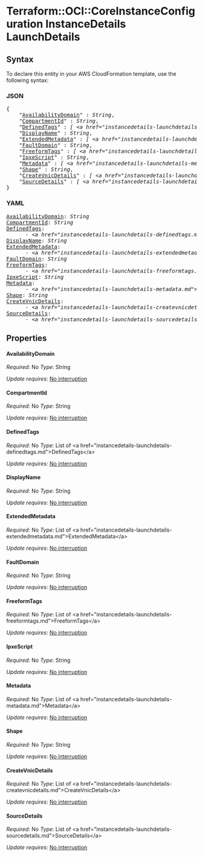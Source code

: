 # Terraform::OCI::CoreInstanceConfiguration InstanceDetails LaunchDetails

## Syntax

To declare this entity in your AWS CloudFormation template, use the following syntax:

### JSON

<pre>
{
    "<a href="#availabilitydomain" title="AvailabilityDomain">AvailabilityDomain</a>" : <i>String</i>,
    "<a href="#compartmentid" title="CompartmentId">CompartmentId</a>" : <i>String</i>,
    "<a href="#definedtags" title="DefinedTags">DefinedTags</a>" : <i>[ &lt;a href=&#34;instancedetails-launchdetails-definedtags.md&#34;&gt;DefinedTags&lt;/a&gt;, ... ]</i>,
    "<a href="#displayname" title="DisplayName">DisplayName</a>" : <i>String</i>,
    "<a href="#extendedmetadata" title="ExtendedMetadata">ExtendedMetadata</a>" : <i>[ &lt;a href=&#34;instancedetails-launchdetails-extendedmetadata.md&#34;&gt;ExtendedMetadata&lt;/a&gt;, ... ]</i>,
    "<a href="#faultdomain" title="FaultDomain">FaultDomain</a>" : <i>String</i>,
    "<a href="#freeformtags" title="FreeformTags">FreeformTags</a>" : <i>[ &lt;a href=&#34;instancedetails-launchdetails-freeformtags.md&#34;&gt;FreeformTags&lt;/a&gt;, ... ]</i>,
    "<a href="#ipxescript" title="IpxeScript">IpxeScript</a>" : <i>String</i>,
    "<a href="#metadata" title="Metadata">Metadata</a>" : <i>[ &lt;a href=&#34;instancedetails-launchdetails-metadata.md&#34;&gt;Metadata&lt;/a&gt;, ... ]</i>,
    "<a href="#shape" title="Shape">Shape</a>" : <i>String</i>,
    "<a href="#createvnicdetails" title="CreateVnicDetails">CreateVnicDetails</a>" : <i>[ &lt;a href=&#34;instancedetails-launchdetails-createvnicdetails.md&#34;&gt;CreateVnicDetails&lt;/a&gt;, ... ]</i>,
    "<a href="#sourcedetails" title="SourceDetails">SourceDetails</a>" : <i>[ &lt;a href=&#34;instancedetails-launchdetails-sourcedetails.md&#34;&gt;SourceDetails&lt;/a&gt;, ... ]</i>
}
</pre>

### YAML

<pre>
<a href="#availabilitydomain" title="AvailabilityDomain">AvailabilityDomain</a>: <i>String</i>
<a href="#compartmentid" title="CompartmentId">CompartmentId</a>: <i>String</i>
<a href="#definedtags" title="DefinedTags">DefinedTags</a>: <i>
      - &lt;a href=&#34;instancedetails-launchdetails-definedtags.md&#34;&gt;DefinedTags&lt;/a&gt;</i>
<a href="#displayname" title="DisplayName">DisplayName</a>: <i>String</i>
<a href="#extendedmetadata" title="ExtendedMetadata">ExtendedMetadata</a>: <i>
      - &lt;a href=&#34;instancedetails-launchdetails-extendedmetadata.md&#34;&gt;ExtendedMetadata&lt;/a&gt;</i>
<a href="#faultdomain" title="FaultDomain">FaultDomain</a>: <i>String</i>
<a href="#freeformtags" title="FreeformTags">FreeformTags</a>: <i>
      - &lt;a href=&#34;instancedetails-launchdetails-freeformtags.md&#34;&gt;FreeformTags&lt;/a&gt;</i>
<a href="#ipxescript" title="IpxeScript">IpxeScript</a>: <i>String</i>
<a href="#metadata" title="Metadata">Metadata</a>: <i>
      - &lt;a href=&#34;instancedetails-launchdetails-metadata.md&#34;&gt;Metadata&lt;/a&gt;</i>
<a href="#shape" title="Shape">Shape</a>: <i>String</i>
<a href="#createvnicdetails" title="CreateVnicDetails">CreateVnicDetails</a>: <i>
      - &lt;a href=&#34;instancedetails-launchdetails-createvnicdetails.md&#34;&gt;CreateVnicDetails&lt;/a&gt;</i>
<a href="#sourcedetails" title="SourceDetails">SourceDetails</a>: <i>
      - &lt;a href=&#34;instancedetails-launchdetails-sourcedetails.md&#34;&gt;SourceDetails&lt;/a&gt;</i>
</pre>

## Properties

#### AvailabilityDomain

_Required_: No
_Type_: String

_Update requires_: [No interruption](https://docs.aws.amazon.com/AWSCloudFormation/latest/UserGuide/using-cfn-updating-stacks-update-behaviors.html#update-no-interrupt)

#### CompartmentId

_Required_: No
_Type_: String

_Update requires_: [No interruption](https://docs.aws.amazon.com/AWSCloudFormation/latest/UserGuide/using-cfn-updating-stacks-update-behaviors.html#update-no-interrupt)

#### DefinedTags

_Required_: No
_Type_: List of &lt;a href=&#34;instancedetails-launchdetails-definedtags.md&#34;&gt;DefinedTags&lt;/a&gt;

_Update requires_: [No interruption](https://docs.aws.amazon.com/AWSCloudFormation/latest/UserGuide/using-cfn-updating-stacks-update-behaviors.html#update-no-interrupt)

#### DisplayName

_Required_: No
_Type_: String

_Update requires_: [No interruption](https://docs.aws.amazon.com/AWSCloudFormation/latest/UserGuide/using-cfn-updating-stacks-update-behaviors.html#update-no-interrupt)

#### ExtendedMetadata

_Required_: No
_Type_: List of &lt;a href=&#34;instancedetails-launchdetails-extendedmetadata.md&#34;&gt;ExtendedMetadata&lt;/a&gt;

_Update requires_: [No interruption](https://docs.aws.amazon.com/AWSCloudFormation/latest/UserGuide/using-cfn-updating-stacks-update-behaviors.html#update-no-interrupt)

#### FaultDomain

_Required_: No
_Type_: String

_Update requires_: [No interruption](https://docs.aws.amazon.com/AWSCloudFormation/latest/UserGuide/using-cfn-updating-stacks-update-behaviors.html#update-no-interrupt)

#### FreeformTags

_Required_: No
_Type_: List of &lt;a href=&#34;instancedetails-launchdetails-freeformtags.md&#34;&gt;FreeformTags&lt;/a&gt;

_Update requires_: [No interruption](https://docs.aws.amazon.com/AWSCloudFormation/latest/UserGuide/using-cfn-updating-stacks-update-behaviors.html#update-no-interrupt)

#### IpxeScript

_Required_: No
_Type_: String

_Update requires_: [No interruption](https://docs.aws.amazon.com/AWSCloudFormation/latest/UserGuide/using-cfn-updating-stacks-update-behaviors.html#update-no-interrupt)

#### Metadata

_Required_: No
_Type_: List of &lt;a href=&#34;instancedetails-launchdetails-metadata.md&#34;&gt;Metadata&lt;/a&gt;

_Update requires_: [No interruption](https://docs.aws.amazon.com/AWSCloudFormation/latest/UserGuide/using-cfn-updating-stacks-update-behaviors.html#update-no-interrupt)

#### Shape

_Required_: No
_Type_: String

_Update requires_: [No interruption](https://docs.aws.amazon.com/AWSCloudFormation/latest/UserGuide/using-cfn-updating-stacks-update-behaviors.html#update-no-interrupt)

#### CreateVnicDetails

_Required_: No
_Type_: List of &lt;a href=&#34;instancedetails-launchdetails-createvnicdetails.md&#34;&gt;CreateVnicDetails&lt;/a&gt;

_Update requires_: [No interruption](https://docs.aws.amazon.com/AWSCloudFormation/latest/UserGuide/using-cfn-updating-stacks-update-behaviors.html#update-no-interrupt)

#### SourceDetails

_Required_: No
_Type_: List of &lt;a href=&#34;instancedetails-launchdetails-sourcedetails.md&#34;&gt;SourceDetails&lt;/a&gt;

_Update requires_: [No interruption](https://docs.aws.amazon.com/AWSCloudFormation/latest/UserGuide/using-cfn-updating-stacks-update-behaviors.html#update-no-interrupt)

